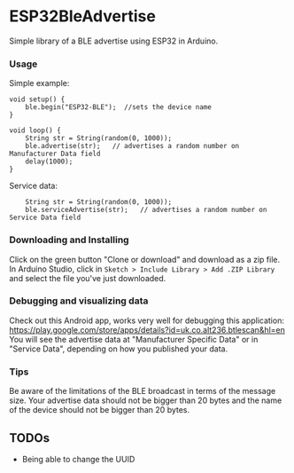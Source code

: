 # ESP32BleAdvertise
Simple library of a BLE advertise using ESP32 in Arduino.

### Usage

Simple example:
```
void setup() {
    ble.begin("ESP32-BLE");  //sets the device name
}

void loop() {
    String str = String(random(0, 1000));
    ble.advertise(str);   // advertises a random number on Manufacturer Data field
    delay(1000);
}
```

Service data:
```
    String str = String(random(0, 1000));
    ble.serviceAdvertise(str);   // advertises a random number on Service Data field
```


### Downloading and Installing
Click on the green button "Clone or download" and download as a zip file.
In Arduino Studio, click in `Sketch > Include Library > Add .ZIP Library` and select the file you've just downloaded.

### Debugging and visualizing data
Check out this Android app, works very well for debugging this application:
https://play.google.com/store/apps/details?id=uk.co.alt236.btlescan&hl=en
You will see the advertise data at "Manufacturer Specific Data" or in "Service Data", depending on how you published your data.


### Tips
Be aware of the limitations of the BLE broadcast in terms of the message size. Your advertise data should not be bigger than 20 bytes and the name of the device should not be bigger than 20 bytes.

## TODOs
+ Being able to change the UUID
